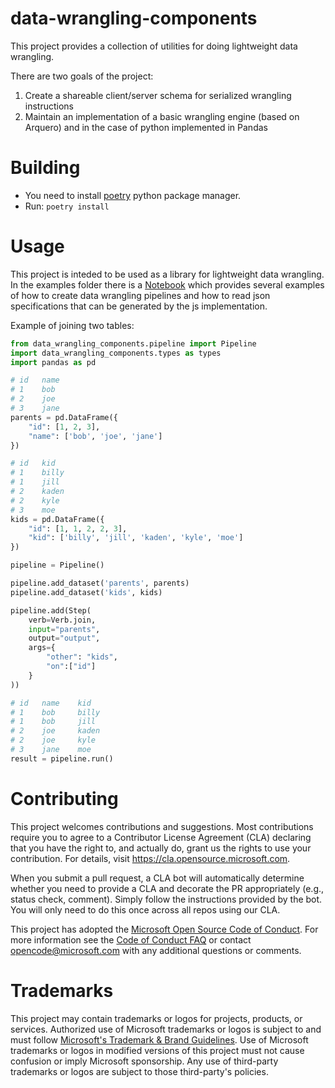 # data-wrangling-components

This project provides a collection of utilities for doing lightweight data wrangling.

There are two goals of the project:

1. Create a shareable client/server schema for serialized wrangling instructions
2. Maintain an implementation of a basic wrangling engine (based on Arquero) and in the case of python implemented in Pandas

# Building

- You need to install [poetry](https://python-poetry.org/docs/) python package manager.
- Run: `poetry install`

# Usage

This project is inteded to be used as a library for lightweight data wrangling. In the examples folder there is a [Notebook](examples/examples.ipynb) which provides several examples of how to create data wrangling pipelines and how to read json specifications that can be generated by the js implementation.

Example of joining two tables:

```python
from data_wrangling_components.pipeline import Pipeline
import data_wrangling_components.types as types
import pandas as pd

# id   name
# 1    bob
# 2    joe
# 3    jane
parents = pd.DataFrame({
    "id": [1, 2, 3],
    "name": ['bob', 'joe', 'jane']
})

# id   kid
# 1    billy
# 1    jill
# 2    kaden
# 2    kyle
# 3    moe
kids = pd.DataFrame({
    "id": [1, 1, 2, 2, 3],
    "kid": ['billy', 'jill', 'kaden', 'kyle', 'moe']
})

pipeline = Pipeline()

pipeline.add_dataset('parents', parents)
pipeline.add_dataset('kids', kids)

pipeline.add(Step(
    verb=Verb.join,
    input="parents",
    output="output",
    args={
        "other": "kids",
        "on":["id"]
    }
))

# id   name    kid
# 1    bob     billy
# 1    bob     jill
# 2    joe     kaden
# 2    joe     kyle
# 3    jane    moe
result = pipeline.run()
```

# Contributing

This project welcomes contributions and suggestions. Most contributions require you to agree to a
Contributor License Agreement (CLA) declaring that you have the right to, and actually do, grant us
the rights to use your contribution. For details, visit https://cla.opensource.microsoft.com.

When you submit a pull request, a CLA bot will automatically determine whether you need to provide
a CLA and decorate the PR appropriately (e.g., status check, comment). Simply follow the instructions
provided by the bot. You will only need to do this once across all repos using our CLA.

This project has adopted the [Microsoft Open Source Code of Conduct](https://opensource.microsoft.com/codeofconduct/).
For more information see the [Code of Conduct FAQ](https://opensource.microsoft.com/codeofconduct/faq/) or
contact [opencode@microsoft.com](mailto:opencode@microsoft.com) with any additional questions or comments.

# Trademarks

This project may contain trademarks or logos for projects, products, or services. Authorized use of Microsoft
trademarks or logos is subject to and must follow
[Microsoft's Trademark & Brand Guidelines](https://www.microsoft.com/en-us/legal/intellectualproperty/trademarks/usage/general).
Use of Microsoft trademarks or logos in modified versions of this project must not cause confusion or imply Microsoft sponsorship.
Any use of third-party trademarks or logos are subject to those third-party's policies.
